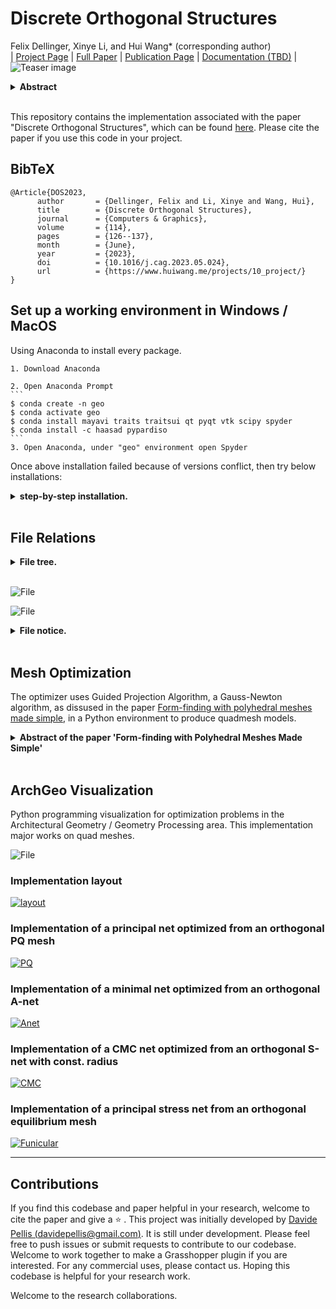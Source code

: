 # Discrete Orthogonal Structures 

<img src="assets/AG.png" align="right" width="10">

Felix Dellinger, Xinye Li, and Hui Wang* (corresponding author)<br>
| [Project Page](https://www.huiwang.me/projects/10_project/) | [Full Paper](https://www.huiwang.me/assets/pdf/2023SMI.pdf) | [Publication Page](https://doi.org/10.1016/j.cag.2023.05.024) | [Documentation (TBD)](https://www.huiwang.me/mkdocs-archgeo/) |<br>
![Teaser image](assets/teaser.png)

<details>
<summary><span style="font-weight: bold;">Abstract</span></summary>

  *To represent smooth geometric shapes by coarse polygonal meshes, visible edges often follow special families of curves on a surface to achieve visually pleasing results. Important examples of such families are principal curvature lines, asymptotic lines or geodesics. In a surprisingly big amount of use-cases, these curves form an orthogonal net. While the condition of orthogonality between smooth curves on a surface is straightforward, the discrete counterpart, namely orthogonal quad meshes, is not. In this paper, we study the definition of discrete orthogonality based on equal diagonal lengths in every quadrilateral. We embed this definition in the theory of discrete differential geometry and highlight its benefits for practical applications. We demonstrate the versatility of this approach by combining discrete orthogonality with other classical constraints known from discrete differential geometry. Orthogonal multi-nets, i.e. meshes where discrete orthogonality holds on any parameter rectangle, receive an in-depth analysis.*

</details>
<br>

This repository contains the implementation associated with the paper "Discrete Orthogonal Structures", which can be found [here](https://doi.org/10.1016/j.cag.2023.05.024). 
Please cite the paper if you use this code in your project. 

<section class="section" id="BibTeX">
  <div class="container is-max-desktop content">
    <h2 class="title">BibTeX</h2>
    <pre><code>@Article{DOS2023,
      author       = {Dellinger, Felix and Li, Xinye and Wang, Hui},
      title        = {Discrete Orthogonal Structures},
      journal      = {Computers & Graphics},
      volume       = {114},
      pages        = {126--137},
      month        = {June},
      year         = {2023},
      doi          = {10.1016/j.cag.2023.05.024},
      url          = {https://www.huiwang.me/projects/10_project/}
}</code></pre>
  </div>
</section>


## Set up a working environment in Windows / MacOS

Using Anaconda to install every package.

    1. Download Anaconda

    2. Open Anaconda Prompt
    ```
    $ conda create -n geo 
    $ conda activate geo
    $ conda install mayavi traits traitsui qt pyqt vtk scipy spyder 
    $ conda install -c haasad pypardiso
    ```
    3. Open Anaconda, under "geo" environment open Spyder

Once above installation failed because of versions conflict, then try below installations:
<details>
<summary><span style="font-weight: bold;">step-by-step installation.</span></summary>

    ```
    $ conda create -n geo python=3.6
    $ conda activate geo
    $ pip install numpy scipy
    $ pip install python-vtk
    $ pip install mayavi --no-cache
    $ conda install -c haasad pypardiso
    $ conda install pyface
    ```

  Or use the exported files within ```./conda/``` to set your environment

    ```
    $ conda env create -f environment.yml
    ```

</details>
<br>


## File Relations

<details>
<summary><span style="font-weight: bold;">File tree.</span></summary>

  ![File](assets/tree.png)

</details>
<br>

![File](assets/files.png)

![File](assets/frame.png)

<details>
<summary><span style="font-weight: bold;">File notice.</span></summary>

  - files in geometrylab folder are basic, nothing need to be changed.

  - archgeolab/archgeometry: meshpy.py --> quadrings.py --> gridshell_new.py --> gui_basic.py --> guidedprojection_orthonet.py --> opt_gui_orthonet.py --> readfile_orthonet.py

  - run readfile_orthonet.py to test how it works; a GUI window will be opened
  
  - The GUI settings are in opt_gui_orthonet.py
  
  - The constraints settings are in guidedprojection_orthonet.py

  - if you want to add a new optimization project, please refer to archgeolab; You can create a new folder similar to the folder 'archgeolab'. Then the mesh geometry, optimization and GUI will be based on the files in geometrylab folder.

</details>
<br>


## Mesh Optimization
The optimizer uses Guided Projection Algorithm, a Gauss-Newton algorithm, as dissused in the paper [Form-finding with polyhedral meshes made simple](https://doi.org/10.1145/2601097.2601213), in a Python environment to produce quadmesh models.

<details>
<summary><span style="font-weight: bold;">Abstract of the paper 'Form-finding with Polyhedral Meshes Made Simple'</span></summary>

  *We solve the form-finding problem for polyhedral meshes in a way which combines form, function and fabrication; taking care of user-specified constraints like boundary interpolation, planarity of faces, statics, panel size and shape, enclosed volume, and last, but not least, cost. Our main application is the interactive modeling of meshes for architectural and industrial design. Our approach can be described as guided exploration of the constraint space whose algebraic structure is simplified by introducing auxiliary variables and ensuring that constraints are at most quadratic. Computationally, we perform a projection onto the constraint space which is biased towards low values of an energy which expresses desirable "soft" properties like fairness. We have created a tool which elegantly handles difficult tasks, such as taking boundary-alignment of polyhedral meshes into account, planarization, fairing under planarity side conditions, handling hybrid meshes, and extending the treatment of static equilibrium to shapes which possess overhanging parts.*

</details>
<br>

## ArchGeo Visualization


Python programming visualization for optimization problems in the Architectural Geometry / Geometry Processing area.
This implementation major works on quad meshes.


![File](assets/mayavi.png)


### Implementation layout
[![layout](assets/layout.png)](https://www.youtube.com/embed/1l6DCW9BmYM)


### Implementation of a principal net optimized from an orthogonal PQ mesh
[![PQ](assets/pq.png)](https://www.youtube.com/embed/m-CFC0XZ488)


### Implementation of a minimal net optimized from an orthogonal A-net
[![Anet](assets/anet.png)](https://www.youtube.com/embed/KQbJ2e_Ow7M)


### Implementation of a CMC net optimized from an orthogonal S-net with const. radius
[![CMC](assets/cmc.png)](https://www.youtube.com/embed/vgb9A6uAidw)


### Implementation of a principal stress net from an orthogonal equilibrium mesh
[![Funicular](assets/funicular.png)](https://www.youtube.com/embed/sOzjRHIrR-s)


------
## Contributions
If you find this codebase and paper helpful in your research, welcome to cite the paper and give a :star: .
This project was initially developed by [Davide Pellis (davidepellis@gmail.com)](https://scholar.google.com/citations?user=JnocFM4AAAAJ&hl=en). 
It is still under development. 
Please feel free to push issues or submit requests to contribute to our codebase.
Welcome to work together to make a Grasshopper plugin if you are interested. For any commercial uses, please contact us.
Hoping this codebase is helpful for your research work. 

Welcome to the research collaborations.
